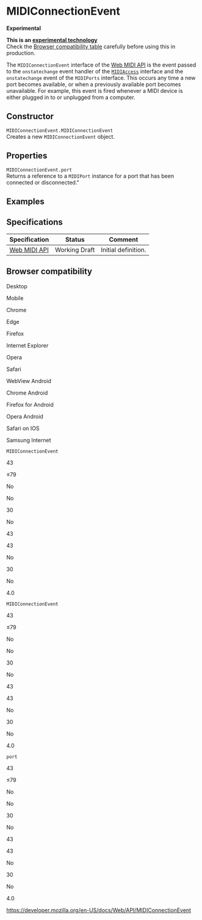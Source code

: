 # MIDIConnectionEvent

**Experimental**

**This is an [experimental technology](https://developer.mozilla.org/en-US/docs/MDN/Guidelines/Conventions_definitions#experimental)**  
Check the [Browser compatibility table](#browser_compatibility) carefully before using this in production.

The `MIDIConnectionEvent` interface of the [Web MIDI API](web_midi_api) is the event passed to the <span class="page-not-created">`onstatechange`</span> event handler of the [`MIDIAccess`](midiaccess) interface and the <span class="page-not-created">`onstatechange`</span> event of the <span class="page-not-created">`MIDIPorts`</span> interface. This occurs any time a new port becomes available, or when a previously available port becomes unavailable. For example, this event is fired whenever a MIDI device is either plugged in to or unplugged from a computer.

## Constructor

<span class="page-not-created">`MIDIConnectionEvent.MIDIConnectionEvent`</span>  
Creates a new `MIDIConnectionEvent` object.

## Properties

<span class="page-not-created">`MIDIConnectionEvent.port`</span>  
Returns a reference to a <span class="page-not-created">`MIDIPort`</span> instance for a port that has been connected or disconnected."

## Examples

## Specifications

<table><thead><tr class="header"><th>Specification</th><th>Status</th><th>Comment</th></tr></thead><tbody><tr class="odd"><td><a href="https://webaudio.github.io/web-midi-api/#midiconnectionevent-interface">Web MIDI API</a></td><td><span class="spec-wd">Working Draft</span></td><td>Initial definition.</td></tr></tbody></table>

## Browser compatibility

Desktop

Mobile

Chrome

Edge

Firefox

Internet Explorer

Opera

Safari

WebView Android

Chrome Android

Firefox for Android

Opera Android

Safari on IOS

Samsung Internet

`MIDIConnectionEvent`

43

≤79

No

No

30

No

43

43

No

30

No

4.0

`MIDIConnectionEvent`

43

≤79

No

No

30

No

43

43

No

30

No

4.0

`port`

43

≤79

No

No

30

No

43

43

No

30

No

4.0

<a href="https://developer.mozilla.org/en-US/docs/Web/API/MIDIConnectionEvent" class="_attribution-link">https://developer.mozilla.org/en-US/docs/Web/API/MIDIConnectionEvent</a>
